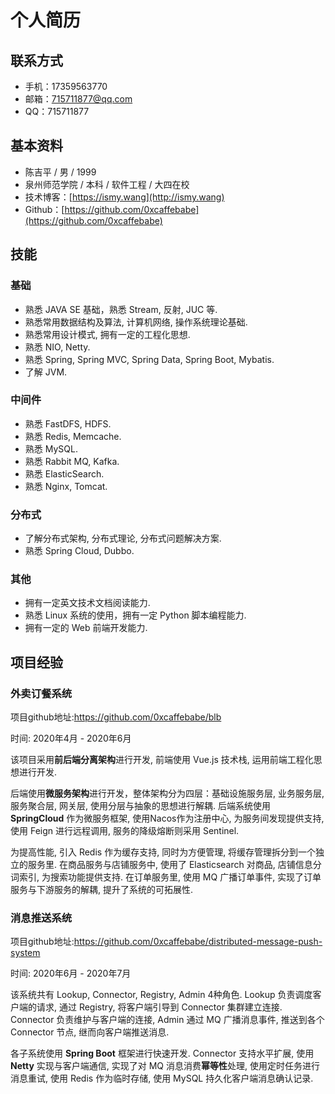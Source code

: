 # 个人简历

## 联系方式

- 手机：17359563770
- 邮箱：715711877@qq.com
- QQ：715711877

## 基本资料

- 陈吉平 / 男 / 1999
- 泉州师范学院 / 本科 / 软件工程 / 大四在校
- 技术博客：[https://ismy.wang](http://ismy.wang)
- Github：[https://github.com/0xcaffebabe](https://github.com/0xcaffebabe)

## 技能

### 基础

- 熟悉 JAVA SE 基础，熟悉 Stream, 反射, JUC 等.
- 熟悉常用数据结构及算法, 计算机网络, 操作系统理论基础.
- 熟悉常用设计模式, 拥有一定的工程化思想.
- 熟悉 NIO, Netty.
- 熟悉 Spring, Spring MVC, Spring Data, Spring Boot, Mybatis.
- 了解 JVM.

### 中间件

- 熟悉 FastDFS, HDFS.
- 熟悉 Redis, Memcache.
- 熟悉 MySQL.
- 熟悉 Rabbit MQ, Kafka.
- 熟悉 ElasticSearch.
- 熟悉 Nginx, Tomcat.

### 分布式

- 了解分布式架构, 分布式理论, 分布式问题解决方案.
- 熟悉 Spring Cloud, Dubbo.

### 其他

- 拥有一定英文技术文档阅读能力.
- 熟悉 Linux 系统的使用，拥有一定 Python 脚本编程能力.
- 拥有一定的 Web 前端开发能力.

## 项目经验

### 外卖订餐系统

项目github地址:<https://github.com/0xcaffebabe/blb>

时间: 2020年4月 - 2020年6月

该项目采用**前后端分离架构**进行开发, 前端使用 Vue.js 技术栈, 运用前端工程化思想进行开发.

后端使用**微服务架构**进行开发，整体架构分为四层：基础设施服务层, 业务服务层, 服务聚合层, 网关层, 使用分层与抽象的思想进行解耦.
后端系统使用 **SpringCloud** 作为微服务框架, 使用Nacos作为注册中心, 为服务间发现提供支持, 使用 Feign 进行远程调用, 服务的降级熔断则采用 Sentinel.

为提高性能, 引入 Redis 作为缓存支持, 同时为方便管理, 将缓存管理拆分到一个独立的服务里.
在商品服务与店铺服务中, 使用了 Elasticsearch 对商品, 店铺信息分词索引, 为搜索功能提供支持.
在订单服务里, 使用 MQ 广播订单事件, 实现了订单服务与下游服务的解耦, 提升了系统的可拓展性.

### 消息推送系统

项目github地址:<https://github.com/0xcaffebabe/distributed-message-push-system>

时间: 2020年6月 - 2020年7月

该系统共有 Lookup, Connector, Registry, Admin 4种角色.
Lookup 负责调度客户端的请求, 通过 Registry, 将客户端引导到 Connector 集群建立连接. Connector 负责维护与客户端的连接, Admin 通过 MQ 广播消息事件, 推送到各个 Connector 节点, 继而向客户端推送消息.

各子系统使用 **Spring Boot** 框架进行快速开发.
Connector 支持水平扩展, 使用 **Netty** 实现与客户端通信, 实现了对 MQ 消息消费**幂等性**处理, 使用定时任务进行消息重试, 使用 Redis 作为临时存储, 使用 MySQL 持久化客户端消息确认记录.